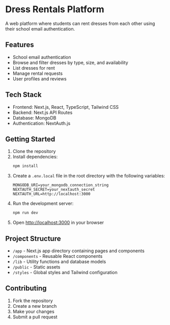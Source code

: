 # Dress Rentals Platform

A web platform where students can rent dresses from each other using their school email authentication.

## Features

- School email authentication
- Browse and filter dresses by type, size, and availability
- List dresses for rent
- Manage rental requests
- User profiles and reviews

## Tech Stack

- Frontend: Next.js, React, TypeScript, Tailwind CSS
- Backend: Next.js API Routes
- Database: MongoDB
- Authentication: NextAuth.js

## Getting Started

1. Clone the repository
2. Install dependencies:
   ```bash
   npm install
   ```
3. Create a `.env.local` file in the root directory with the following variables:
   ```
   MONGODB_URI=your_mongodb_connection_string
   NEXTAUTH_SECRET=your_nextauth_secret
   NEXTAUTH_URL=http://localhost:3000
   ```
4. Run the development server:
   ```bash
   npm run dev
   ```
5. Open [http://localhost:3000](http://localhost:3000) in your browser

## Project Structure

- `/app` - Next.js app directory containing pages and components
- `/components` - Reusable React components
- `/lib` - Utility functions and database models
- `/public` - Static assets
- `/styles` - Global styles and Tailwind configuration

## Contributing

1. Fork the repository
2. Create a new branch
3. Make your changes
4. Submit a pull request
